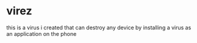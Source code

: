 # virez
this is a virus i created that can destroy any  device by installing a virus as an application on the phone
